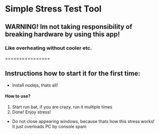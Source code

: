 # Simple Stress Test Tool
## WARNING! Im not taking responsibility of breaking hardware by using this app!
### Like overheating without cooler etc.
================
## Instructions how to start it for the first time:
* Install nodejs, thats all!


#### How to use?
1. Start run.bat, if you are crazy, run it multiple times
2. Done! Enjoy stress!
* Do not close appearing windows, because thats how this stress works! It just overloads PC by console spam
